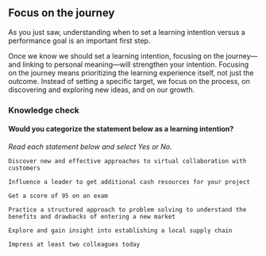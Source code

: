 ## Focus on the journey
As you just saw, understanding when to set a learning intention versus a performance goal is an important first step.

Once we know we should set a learning intention, focusing on the journey—and linking to personal meaning—will strengthen your intention. Focusing on the journey means prioritizing the learning experience itself, not just the outcome. Instead of setting a specific target, we focus on the process, on discovering and exploring new ideas, and on our growth.

### Knowledge check

#### Would you categorize the statement below as a learning intention?


*Read each statement below and select Yes or No.*
```	
Discover new and effective approaches to virtual collaboration with customers
		
Influence a leader to get additional cash resources for your project
		
Get a score of 95 on an exam
		
Practice a structured approach to problem solving to understand the benefits and drawbacks of entering a new market
		
Explore and gain insight into establishing a local supply chain
		
Impress at least two colleagues today
```
